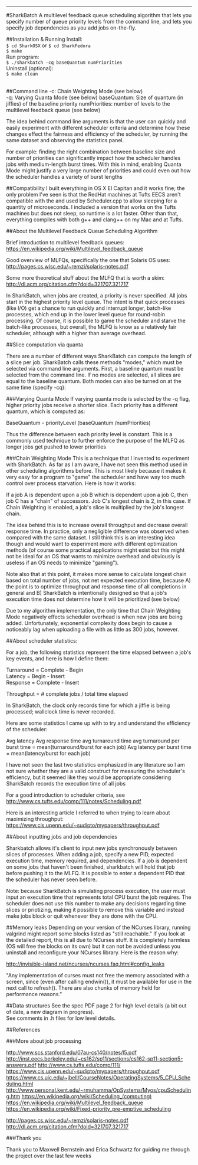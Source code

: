 
-----------------------------------------------------------------------------------------

#SharkBatch
A multilevel feedback queue scheduling algorithm that lets you specify number of queue
priority levels from the command line, and lets you specify job dependencies as you add
jobs on-the-fly.

##Installation & Running
Install:<br>
```$ cd SharkOSX``` or ```$ cd SharkFedora```<br>
```$ make```<br>
Run program:<br>
```$ ./sharkbatch -cq baseQuantum numPriorities```<br>
Uninstall (optional):<br>
```$ make clean```<br><br>

##Command line
-c: Chain Weighting Mode (see below)<br>
-q: Varying Quanta Mode (see below)
baseQuantum: Size of quantum (in jiffies) of the baseline priority
numPriorities: number of levels to the multilevel feedback queue (see below)

The idea behind command line arguments is that the user can quickly and easily experiment
with different scheduler criteria and determine how these changes effect the fairness
and efficiency of the scheduler, by running the same dataset and observing the statistics
panel.

For example: finding the right combination between baseline size and number of priorities
can significantly impact how the scheduler handles jobs with medium-length burst times.
With this in mind, enabling Quanta Mode might justify a very large number of priorities
and could even out how the scheduler handles a variety of burst lengths

##Compatibility
I built everything in OS X El Capitan and it works fine; the only problem I've seen is
that the RedHat machines at Tufts EECS aren't compatible with the <thread> and <chrono>
used by Scheduler.cpp to allow sleeping for a quantity of microseconds. I included a
version that works on the Tufts machines but does not sleep, so runtime is a lot faster.
Other than that, everything compiles with both g++ and clang++ on my Mac and at Tufts.

##About the Multilevel Feedback Queue Scheduling Algorithm

Brief introduction to multilevel feedback queues:
https://en.wikipedia.org/wiki/Multilevel_feedback_queue

Good overview of MLFQs, specifically the one that Solaris OS uses:
http://pages.cs.wisc.edu/~remzi/solaris-notes.pdf

Some more theoretical stuff about the MLFQ that is worth a skim:
http://dl.acm.org/citation.cfm?doid=321707.321717

In SharkBatch, when jobs are created, a priority is never specified. All jobs start in
the highest priority level queue. The intent is that quick processes (like I/O) get a
chance to run quickly and interrupt longer, batch-like processes, which end up in the
lower level queue for round-robin processing. Of course, it is possible to game the
scheduler and starve the batch-like processes, but overall, the MLFQ is know as a
relatively fair scheduler, although with a higher than average overhead.

##Slice computation via quanta

There are a number of different ways SharkBatch can compute the length of a slice per job.
SharkBatch calls these methods "modes," which must be selected via command line arguments.
First, a baseline quantum must be selected from the command line. If no modes are
selected, all slices are equal to the baseline quantum. Both modes can also be turned on
at the same time (specify -cq):

###Varying Quanta Mode
If varying quanta mode is selected by the -q flag, higher priority jobs receive a shorter
slice. Each priority has a different quantum, which is computed as:

BaseQuantum - priorityLevel (baseQuantum /numPriorities)

Thus the difference between each priority level is constant. This is a commonly used
technique to further enforce the purpose of the MLFQ as longer jobs get pushed to lower
priorities

###Chain Weighting Mode
This is a technique that I invented to experiment with SharkBatch. As far as I am aware,
I have not seen this method used in other scheduling algorithms before. This is most
likely because it makes it very easy for a program to "game" the scheduler and have way
too much control over process starvation. Here is how it works:

If a job A is dependent upon a job B which is dependent upon a job C, then job C has a
"chain" of successors. Job C's longest chain is 2, in this case. If Chain Weighting
is enabled, a job's slice is multiplied by the job's longest chain.

The idea behind this is to increase overall throughput and decrease overall response time.
In practice, only a negligible difference was observed when compared with the same
dataset. I still think this is an interesting idea though and would want to experiment
more with different optimization methods (of course some practical applications might
exist but this might not be ideal for an OS that wants to minimize overhead and obviously
is useless if an OS needs to minimize "gaming").

Note also that at this point, it makes more sense to calculate longest chain based on
total number of jobs, not net expected execution time, because A) the point is to
optimize throughput and response time of all completions in general and B) SharkBatch is
intentionally designed so that a job's execution time does not determine how it will be
prioritized (see below)

Due to my algorithm implementation, the only time that Chain Weighting Mode negatively
effects scheduler overhead is when new jobs are being added. Unfortunately, exponential
complexity does begin to cause a noticeably lag when uploading a file with as little as
300 jobs, however.

##About scheduler statistics:

For a job, the following statistics represent the time elapsed between a job's key events,
and here is how I define them:

Turnaround = Complete - Begin<br>
Latency    = Begin    - Insert<br>
Response   = Complete - Insert

Throughput = # complete jobs / total time elapsed

In SharkBatch, the clock only records time for which a jiffie is being processed;
wallclock time is never recorded.

Here are some statistics I came up with to try and understand the efficiency of the
scheduler:

Avg latency
Avg response time
avg turnaround time
avg turnaround per burst time = mean(turnaround/burst for each job)
Avg latency per burst time = mean(latency/burst for each job)

I have not seen the last two statistics emphasized in any literature so I am not sure
whether they are a valid construct for measuring the scheduler's efficiency, but it
seemed like they would be appropriate considering SharkBatch records the execution time
of all jobs

For a good introduction to scheduler criteria, see
http://www.cs.tufts.edu/comp/111/notes/Scheduling.pdf

Here is an interesting article I referred to when trying to learn about maximizing
throughput:
https://www.cis.upenn.edu/~sudipto/mypapers/throughput.pdf

##About inputting jobs and job dependencies

Sharkbatch allows it's client to input new jobs synchronously between slices of processes.
When adding a job, specify a new PID, expected execution time, memory required, and
dependencies. If a job is dependent on some jobs that haven't been finished, sharkbatch
will hold that job before pushing it to the MLFQ. It is possible to enter a dependent
PID that the scheduler has never seen before.

Note: because SharkBatch is simulating process execution, the user must input an
execution time that represents total CPU burst the job requires. The scheduler does not
use this number to make any decisions regarding time slices or priotizing, making it
possible to remove this variable and instead make jobs block or quit whenever they are
done with the CPU.

##Memory leaks
Depending on your version of the NCurses library, running valgrind might report some
blocks listed as "still reachable." If you look at the detailed report, this is all due to
NCurses stuff. It is completely harmless (OS will free the blocks on its own) but it
can not be avoided unless you uninstall and reconfigure your NCurses library.
Here is the reason why:

http://invisible-island.net/ncurses/ncurses.faq.html#config_leaks

"Any implementation of curses must not free the memory associated with a screen, since
(even after calling endwin()), it must be available for use in the next call to refresh().
There are also chunks of memory held for performance reasons."

##Data structures
See the spec PDF page 2 for high level details (a bit out of date, a new diagram in
progress). <br>
See comments in .h files for low level details.

##References

###More about job processing

http://www.scs.stanford.edu/07au-cs140/notes/l5.pdf
http://inst.eecs.berkeley.edu/~cs162/sp11/sections/cs162-sp11-section5-answers.pdf
http://www.cs.tufts.edu/comp/111/
https://www.cis.upenn.edu/~sudipto/mypapers/throughput.pdf
https://www.cs.uic.edu/~jbell/CourseNotes/OperatingSystems/5_CPU_Scheduling.html
http://www.personal.kent.edu/~rmuhamma/OpSystems/Myos/cpuScheduling.htm
https://en.wikipedia.org/wiki/Scheduling_(computing)
https://en.wikipedia.org/wiki/Multilevel_feedback_queue
https://en.wikipedia.org/wiki/Fixed-priority_pre-emptive_scheduling

http://pages.cs.wisc.edu/~remzi/solaris-notes.pdf
http://dl.acm.org/citation.cfm?doid=321707.321717

###Thank you

Thank you to Maxwell Bernstein and Erica Schwartz for guiding me through the project over
the last few weeks

